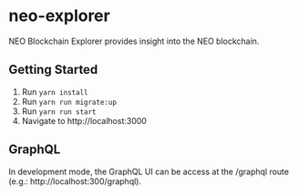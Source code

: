 # neo-explorer

NEO Blockchain Explorer provides insight into the NEO blockchain.

## Getting Started

1. Run `yarn install`
2. Run `yarn run migrate:up`
3. Run `yarn run start`
4. Navigate to http://localhost:3000

## GraphQL

In development mode, the GraphQL UI can be access at the /graphql route
(e.g.: http://localhost:300/graphql).

